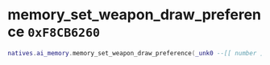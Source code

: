 # memory_set_weapon_draw_preference `0xF8CB6260`

```lua
natives.ai_memory.memory_set_weapon_draw_preference(_unk0 --[[ number ]], _unk1 --[[ number ]])
```